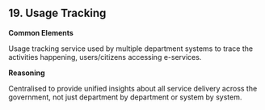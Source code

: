 ## 19. Usage Tracking

**Common Elements**

Usage tracking service used by multiple department systems to trace the activities happening, users/citizens accessing e-services.

**Reasoning**

Centralised to provide unified insights about all service delivery across the government, not just department by department or system by system.
